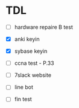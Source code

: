 # TDL
-  [ ] hardware repaire B test
 -  [x] anki keyin

-  [x] sybase keyin

-  [ ] ccna test - P.33

-  [ ] 7slack website
-  [ ] line bot

- [ ] fin test

